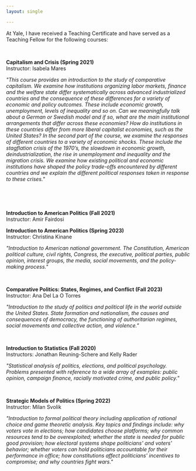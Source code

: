 ```yaml
---
layout: single

---
```



At Yale, I have received a Teaching Certificate and have served as a Teaching Fellow for the following courses: 

 &nbsp;

**Capitalism and Crisis (Spring 2021)** <br />
Instructor: Isabela Mares

_"This course provides an introduction to the study of comparative capitalism. We examine how institutions organizing labor markets, finance and the welfare state differ systematically across advanced industrialized countries and the consequence of these differences for a variety of economic and policy outcomes. These include economic growth, unemployment, levels of inequality and so on. Can we meaningfully talk about a German or Swedish model and if so, what are the main institutional arrangements that differ across these economies? How do institutions in these countries differ from more liberal capitalist economies, such as the United States? In the second part of the course, we examine the responses of different countries to a variety of economic shocks. These include the stagflation crisis of the 1970’s, the slowdown in economic growth, deindustrialization, the rise in unemployment and inequality and the migration crisis. We examine how existing political and economic institutions have shaped the policy trade-offs encountered by different countries and we explain the different political responses taken in response to these crises."_

&nbsp;

&nbsp;


**Introduction to American Politics (Fall 2021)** <br />
Instructor: Amir Fairdosi

**Introduction to American Politics (Spring 2023)** <br />
Instructor: Christina Kinane

_"Introduction to American national government. The Constitution, American political culture, civil rights, Congress, the executive, political parties, public opinion, interest groups, the media, social movements, and the policy-making process."_

 &nbsp;

**Comparative Politics: States, Regimes, and Conflict (Fall 2023)** <br />
Instructor: Ana Del La O Torres

_"Introduction to the study of politics and political life in the world outside the United States. State formation and nationalism, the causes and consequences of democracy, the functioning of authoritarian regimes, social movements and collective action, and violence."_

 &nbsp;
 
**Introduction to Statistics (Fall 2020)** <br />
Instructors: Jonathan Reuning-Schere and Kelly Rader

_"Statistical analysis of politics, elections, and political psychology. Problems presented with reference to a wide array of examples: public opinion, campaign finance, racially motivated crime, and public policy."_

 &nbsp;

**Strategic Models of Politics (Spring 2022)** <br />
Instructor: Milan Svolik

_"Introduction to formal political theory including application of rational choice and game theoretic analysis. Key topics and findings include: why voters vote in elections; how candidates choose platforms; why common resources tend to be overexploited; whether the state is needed for public good provision; how electoral systems shape politicians' and voters' behavior; whether voters can hold politicians accountable for their performance in office; how constitutions affect politicians' incentives to compromise; and why countries fight wars."_
